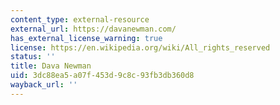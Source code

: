 ```yaml
---
content_type: external-resource
external_url: https://davanewman.com/
has_external_license_warning: true
license: https://en.wikipedia.org/wiki/All_rights_reserved
status: ''
title: Dava Newman
uid: 3dc88ea5-a07f-453d-9c8c-93fb3db360d8
wayback_url: ''
---
```

